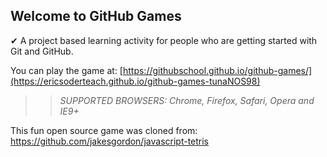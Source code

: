 ## Welcome to GitHub Games 
✔
A project based learning activity for people who are getting started with Git and GitHub.

You can play the game at: [https://githubschool.github.io/github-games/](https://ericsoderteach.github.io/github-games-tunaNOS98)

>> _*SUPPORTED BROWSERS*: Chrome, Firefox, Safari, Opera and IE9+_

This fun open source game was cloned from: https://github.com/jakesgordon/javascript-tetris
